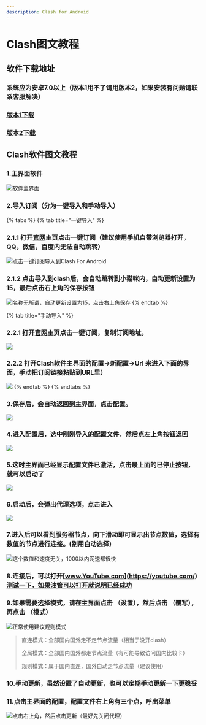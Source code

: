 ```yaml
---
description: Clash for Android
---
```


# Clash图文教程

## 软件下载地址

### 系统应为安卓7.0以上（版本1用不了请用版本2，如果安装有问题请联系客服解决）

### [版本1下载](https://pan.ututools.com/onedrive/01_%E8%BD%AF%E4%BB%B6/07_%E9%AD%94%E6%B3%95%E4%B8%8A%E7%BD%91/CLASH/app-arm64-v8a-release%20%28v2.3.21%29.apk)

### [版本2下载](https://pan.ututools.com/onedrive/01_%E8%BD%AF%E4%BB%B6/07_%E9%AD%94%E6%B3%95%E4%B8%8A%E7%BD%91/CLASH/app-armeabi-v7a-release%20%28v2.3.21%29.apk)

## Clash软件图文教程

### 1.主界面软件

![&#x8F6F;&#x4EF6;&#x4E3B;&#x754C;&#x9762;](../.gitbook/assets/a7kxmr.png)

### 2.导入订阅（分为一键导入和手动导入）

{% tabs %}
{% tab title="一键导入" %}
### 2.1.1 打开[官网](https://netv2.top/)主页点击一键订阅（建议使用手机自带浏览器打开，QQ，微信，百度内无法自动跳转）



![&#x70B9;&#x51FB;&#x4E00;&#x952E;&#x8BA2;&#x9605;&#x5BFC;&#x5165;&#x5230;Clash For Android](../.gitbook/assets/clash2.png)

### 2.1.2 点击导入到clash后，会自动跳转到小猫咪内，自动更新设置为15，最后点击右上角的保存按钮

![&#x540D;&#x79F0;&#x65E0;&#x6240;&#x8C13;&#xFF0C;&#x81EA;&#x52A8;&#x66F4;&#x65B0;&#x8BBE;&#x7F6E;&#x4E3A;15&#xFF0C;&#x70B9;&#x51FB;&#x53F3;&#x4E0A;&#x89D2;&#x4FDD;&#x5B58;](../.gitbook/assets/clash3.jpeg)
{% endtab %}

{% tab title="手动导入" %}
### 2.2.1 打开[官网](https://netv2.top/)主页点击一键订阅，复制订阅地址，

![](../.gitbook/assets/img_20210422_182613.jpg)

### 2.2.2 打开Clash软件主界面的配置→新配置→Url 来进入下面的界面，手动把订阅链接粘贴到URL里）

![](../.gitbook/assets/clash3.jpeg)
{% endtab %}
{% endtabs %}

### 3.保存后，会自动返回到主界面，点击配置。

![](../.gitbook/assets/clash4.png)

### 4.进入配置后，选中刚刚导入的配置文件，然后点左上角按钮返回

![](../.gitbook/assets/clash5.png)

### 5.这时主界面已经显示配置文件已激活，点击最上面的已停止按钮，就可以启动了

![](../.gitbook/assets/clash6.png)

### 6.启动后，会弹出代理选项，点击进入

![](../.gitbook/assets/clash7.png)

### 7.进入后可以看到服务器节点，向下滑动即可显示出节点数值，选择有数值的节点进行连接。\(别用自动选择\)

![&#x8FD9;&#x4E2A;&#x6570;&#x503C;&#x548C;&#x901F;&#x5EA6;&#x65E0;&#x5173;&#xFF0C;1000&#x4EE5;&#x5185;&#x7F51;&#x901F;&#x90FD;&#x5F88;&#x5FEB;](../.gitbook/assets/clash8.png)

### 8.连接后，可以打开[www.YouTube.com](https://youtube.com/)测试一下，如果油管可以打开就说明已经成功

### 9.如果需要选择模式，请在主界面点击 （设置），然后点击 （覆写），再点击 （模式）

![&#x6B63;&#x5E38;&#x4F7F;&#x7528;&#x5EFA;&#x8BAE;&#x89C4;&#x5219;&#x6A21;&#x5F0F;](../.gitbook/assets/clash9.jpg)

> 直连模式：全部国内国外走不走节点流量（相当于没开clash）
>
> 全局模式：全部国内国外都走节点流量（有可能导致访问国内比较卡）
>
> 规则模式：属于国内直连，国外自动走节点流量（建议使用）

### 10.手动更新，虽然设置了自动更新，也可以定期手动更新一下更稳妥

### 11.点击主界面的配置，配置文件右上角有三个点，呼出菜单

![&#x70B9;&#x51FB;&#x53F3;&#x4E0A;&#x89D2;&#xFF0C;&#x7136;&#x540E;&#x70B9;&#x51FB;&#x66F4;&#x65B0;&#xFF08;&#x6700;&#x597D;&#x5148;&#x5173;&#x95ED;&#x4EE3;&#x7406;&#xFF09;](../.gitbook/assets/clash10.png)

